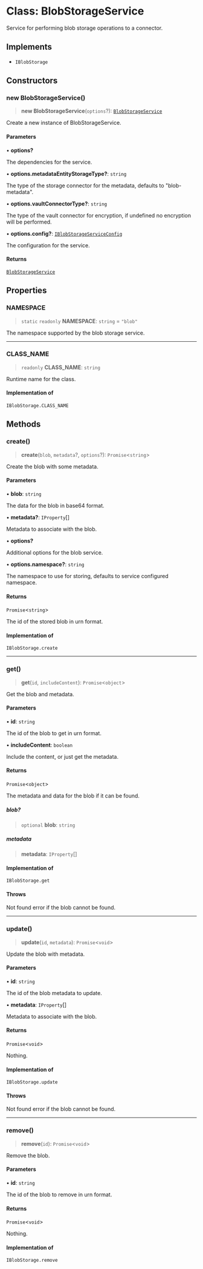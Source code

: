 # Class: BlobStorageService

Service for performing blob storage operations to a connector.

## Implements

- `IBlobStorage`

## Constructors

### new BlobStorageService()

> **new BlobStorageService**(`options`?): [`BlobStorageService`](BlobStorageService.md)

Create a new instance of BlobStorageService.

#### Parameters

• **options?**

The dependencies for the service.

• **options.metadataEntityStorageType?**: `string`

The type of the storage connector for the metadata, defaults to "blob-metadata".

• **options.vaultConnectorType?**: `string`

The type of the vault connector for encryption, if undefined no encryption will be performed.

• **options.config?**: [`IBlobStorageServiceConfig`](../interfaces/IBlobStorageServiceConfig.md)

The configuration for the service.

#### Returns

[`BlobStorageService`](BlobStorageService.md)

## Properties

### NAMESPACE

> `static` `readonly` **NAMESPACE**: `string` = `"blob"`

The namespace supported by the blob storage service.

***

### CLASS\_NAME

> `readonly` **CLASS\_NAME**: `string`

Runtime name for the class.

#### Implementation of

`IBlobStorage.CLASS_NAME`

## Methods

### create()

> **create**(`blob`, `metadata`?, `options`?): `Promise`\<`string`\>

Create the blob with some metadata.

#### Parameters

• **blob**: `string`

The data for the blob in base64 format.

• **metadata?**: `IProperty`[]

Metadata to associate with the blob.

• **options?**

Additional options for the blob service.

• **options.namespace?**: `string`

The namespace to use for storing, defaults to service configured namespace.

#### Returns

`Promise`\<`string`\>

The id of the stored blob in urn format.

#### Implementation of

`IBlobStorage.create`

***

### get()

> **get**(`id`, `includeContent`): `Promise`\<`object`\>

Get the blob and metadata.

#### Parameters

• **id**: `string`

The id of the blob to get in urn format.

• **includeContent**: `boolean`

Include the content, or just get the metadata.

#### Returns

`Promise`\<`object`\>

The metadata and data for the blob if it can be found.

##### blob?

> `optional` **blob**: `string`

##### metadata

> **metadata**: `IProperty`[]

#### Implementation of

`IBlobStorage.get`

#### Throws

Not found error if the blob cannot be found.

***

### update()

> **update**(`id`, `metadata`): `Promise`\<`void`\>

Update the blob with metadata.

#### Parameters

• **id**: `string`

The id of the blob metadata to update.

• **metadata**: `IProperty`[]

Metadata to associate with the blob.

#### Returns

`Promise`\<`void`\>

Nothing.

#### Implementation of

`IBlobStorage.update`

#### Throws

Not found error if the blob cannot be found.

***

### remove()

> **remove**(`id`): `Promise`\<`void`\>

Remove the blob.

#### Parameters

• **id**: `string`

The id of the blob to remove in urn format.

#### Returns

`Promise`\<`void`\>

Nothing.

#### Implementation of

`IBlobStorage.remove`
